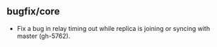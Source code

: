 ## bugfix/core

* Fix a bug in relay timing out while replica is joining or syncing
  with master (gh-5762).
